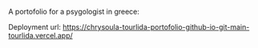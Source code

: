A portofolio for a psygologist in greece:

Deployment url: https://chrysoula-tourlida-portofolio-github-io-git-main-tourlida.vercel.app/
